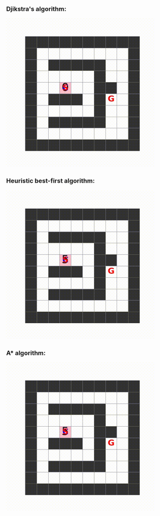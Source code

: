 ### Djikstra's algorithm:
![djikstra](https://github.com/PongsiriH/IntroductionToArtificialIntelligence_iStem/blob/main/Astar_search/animation/Figure3a_maze1_actual_cost_only.gif)
### Heuristic best-first algorithm:
![heuristic](https://github.com/PongsiriH/IntroductionToArtificialIntelligence_iStem/blob/main/Astar_search/animation/Figure3b_maze1_heuristic_cost_only.gif)
### A* algorithm:
![A*](https://github.com/PongsiriH/IntroductionToArtificialIntelligence_iStem/blob/main/Astar_search/animation/Figure3c_maze1_both_cost.gif)
